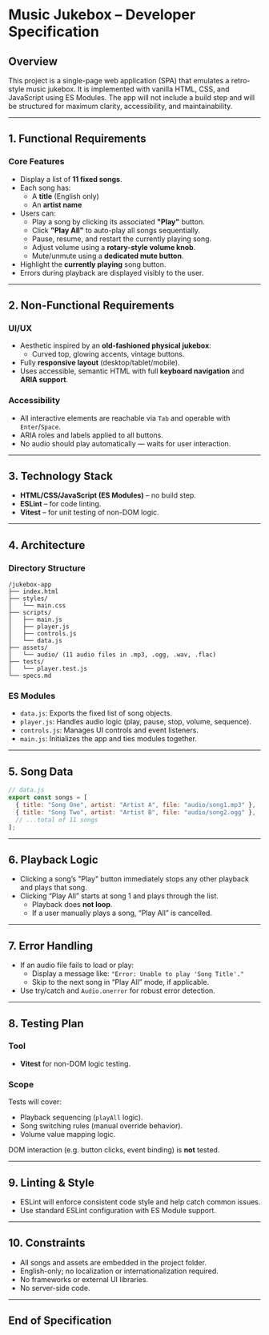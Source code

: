 # Music Jukebox – Developer Specification

## Overview

This project is a single-page web application (SPA) that emulates a retro-style music jukebox. It is implemented with vanilla HTML, CSS, and JavaScript using ES Modules. The app will not include a build step and will be structured for maximum clarity, accessibility, and maintainability.

---

## 1. Functional Requirements

### Core Features

- Display a list of **11 fixed songs**.
- Each song has:
  - A **title** (English only)
  - An **artist name**
- Users can:
  - Play a song by clicking its associated **"Play"** button.
  - Click **"Play All"** to auto-play all songs sequentially.
  - Pause, resume, and restart the currently playing song.
  - Adjust volume using a **rotary-style volume knob**.
  - Mute/unmute using a **dedicated mute button**.
- Highlight the **currently playing** song button.
- Errors during playback are displayed visibly to the user.

---

## 2. Non-Functional Requirements

### UI/UX

- Aesthetic inspired by an **old-fashioned physical jukebox**:
  - Curved top, glowing accents, vintage buttons.
- Fully **responsive layout** (desktop/tablet/mobile).
- Uses accessible, semantic HTML with full **keyboard navigation** and **ARIA support**.

### Accessibility

- All interactive elements are reachable via `Tab` and operable with `Enter`/`Space`.
- ARIA roles and labels applied to all buttons.
- No audio should play automatically — waits for user interaction.

---

## 3. Technology Stack

- **HTML/CSS/JavaScript (ES Modules)** – no build step.
- **ESLint** – for code linting.
- **Vitest** – for unit testing of non-DOM logic.

---

## 4. Architecture

### Directory Structure

```
/jukebox-app
├── index.html
├── styles/
│   └── main.css
├── scripts/
│   ├── main.js
│   ├── player.js
│   ├── controls.js
│   └── data.js
├── assets/
│   └── audio/ (11 audio files in .mp3, .ogg, .wav, .flac)
├── tests/
│   └── player.test.js
└── specs.md
```

### ES Modules

- `data.js`: Exports the fixed list of song objects.
- `player.js`: Handles audio logic (play, pause, stop, volume, sequence).
- `controls.js`: Manages UI controls and event listeners.
- `main.js`: Initializes the app and ties modules together.

---

## 5. Song Data

```js
// data.js
export const songs = [
  { title: "Song One", artist: "Artist A", file: "audio/song1.mp3" },
  { title: "Song Two", artist: "Artist B", file: "audio/song2.ogg" },
  // ...total of 11 songs
];
```

---

## 6. Playback Logic

- Clicking a song’s "Play" button immediately stops any other playback and plays that song.
- Clicking “Play All” starts at song 1 and plays through the list.
  - Playback does **not loop**.
  - If a user manually plays a song, “Play All” is cancelled.

---

## 7. Error Handling

- If an audio file fails to load or play:
  - Display a message like: `"Error: Unable to play 'Song Title'."`
  - Skip to the next song in “Play All” mode, if applicable.
- Use try/catch and `Audio.onerror` for robust error detection.

---

## 8. Testing Plan

### Tool

- **Vitest** for non-DOM logic testing.

### Scope

Tests will cover:
- Playback sequencing (`playAll` logic).
- Song switching rules (manual override behavior).
- Volume value mapping logic.

DOM interaction (e.g. button clicks, event binding) is **not** tested.

---

## 9. Linting & Style

- ESLint will enforce consistent code style and help catch common issues.
- Use standard ESLint configuration with ES Module support.

---

## 10. Constraints

- All songs and assets are embedded in the project folder.
- English-only; no localization or internationalization required.
- No frameworks or external UI libraries.
- No server-side code.

---

## End of Specification
